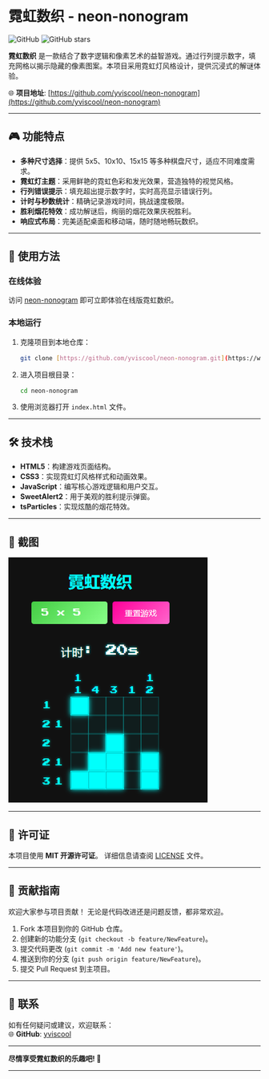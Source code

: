 
# 霓虹数织 - neon-nonogram

![GitHub](https://img.shields.io/badge/license-MIT-blue) ![GitHub stars](https://img.shields.io/github/stars/yviscool/neon-nonogram?style=social)

**霓虹数织** 是一款结合了数字逻辑和像素艺术的益智游戏。通过行列提示数字，填充网格以揭示隐藏的像素图案。本项目采用霓虹灯风格设计，提供沉浸式的解谜体验。

🌐 **项目地址**: [https://github.com/yviscool/neon-nonogram](https://github.com/yviscool/neon-nonogram)

---

## 🎮 功能特点

- **多种尺寸选择**：提供 5x5、10x10、15x15 等多种棋盘尺寸，适应不同难度需求。
- **霓虹灯主题**：采用鲜艳的霓虹色彩和发光效果，营造独特的视觉风格。
- **行列错误提示**：填充超出提示数字时，实时高亮显示错误行列。
- **计时与秒数统计**：精确记录游戏时间，挑战速度极限。
- **胜利烟花特效**：成功解谜后，绚丽的烟花效果庆祝胜利。
- **响应式布局**：完美适配桌面和移动端，随时随地畅玩数织。

---

## 🚀 使用方法

### 在线体验
访问 [neon-nonogram](你的在线游戏地址，例如：https://neon-nonogram-demo.vercel.app/) 即可立即体验在线版霓虹数织。

### 本地运行
1. 克隆项目到本地仓库：
   ```bash
   git clone [https://github.com/yviscool/neon-nonogram.git](https://www.google.com/search?q=https://github.com/yviscool/neon-nonogram.git)
   ```

2.  进入项目根目录：
    ```bash
    cd neon-nonogram
    ```
3.  使用浏览器打开 `index.html` 文件。

-----

## 🛠️ 技术栈

  - **HTML5**：构建游戏页面结构。
  - **CSS3**：实现霓虹灯风格样式和动画效果。
  - **JavaScript**：编写核心游戏逻辑和用户交互。
  - **SweetAlert2**：用于美观的胜利提示弹窗。
  - **tsParticles**：实现炫酷的烟花特效。

-----

## 📸 截图

![游戏界面](screenshot.png)

-----

## 📜 许可证

本项目使用 **MIT 开源许可证**。 详细信息请查阅 [LICENSE](LICENSE) 文件。

-----

## 🤝 贡献指南

欢迎大家参与项目贡献！ 无论是代码改进还是问题反馈，都非常欢迎。

1.  Fork 本项目到你的 GitHub 仓库。
2.  创建新的功能分支 (`git checkout -b feature/NewFeature`)。
3.  提交代码更改 (`git commit -m 'Add new feature'`)。
4.  推送到你的分支 (`git push origin feature/NewFeature`)。
5.  提交 Pull Request 到主项目。

-----

## 📧 联系

如有任何疑问或建议，欢迎联系：  
🌐 **GitHub**: [yviscool](https://github.com/yviscool)

-----

**尽情享受霓虹数织的乐趣吧\! 🎉**

-----

```
